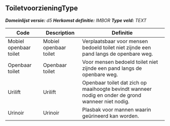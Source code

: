 ﻿## ToiletvoorzieningType

*__Domeinlijst versie:__ d5*
*__Herkomst definitie:__ IMBOR*
*__Type veld:__ TEXT*

|__Code__ |__Description__ |__Definitie__	|
|	---	|	---	|   ---	| 
| Mobiel openbaar toilet | Mobiel openbaar toilet | Verplaatsbaar voor mensen bedoeld toilet niet zijnde een pand langs de openbare weg. |
| Openbaar toilet | Openbaar toilet | Voor mensen bedoeld toilet niet zijnde een pand langs de openbare weg. |
| Urilift | Urilift | Openbaar toilet dat zich op maaihoogte bevindt wanneer nodig en onder de grond wanneer niet nodig. |
| Urinoir | Urinoir | Plasbak voor mannen waarin geürineerd kan worden. |
